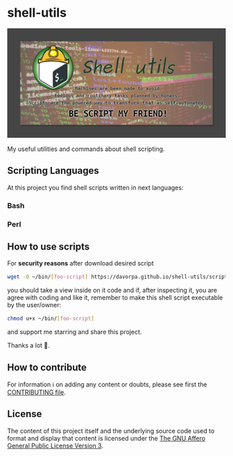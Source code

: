 # shell-utils

![Shell utils. Machines are been made to avoid tedious and routinary task planned by humans. Scripts are the powered way to transform that as self-automated. BE SCRIPT MY FRIEND!](./assets/screenshot.png)

My useful utilities and commands about shell scripting.

## Scripting Languages

At this project you find shell scripts written in next languages:

### Bash

### Perl

## How to use scripts

For **security reasons** after download desired script

```bash
wget -O ~/bin/[foo-script] https://davorpa.github.io/shell-utils/scripts/[foo-script]
```

you should take a view inside on it code and if, after inspecting it, you are agree with coding and like it, remember to make this shell script executable by the user/owner:

```bash
chmod u+x ~/bin/[foo-script]
```

and support me starring and share this project.

Thanks a lot 🙏.

## How to contribute

For information ℹ️ on adding any content or doubts, please see first the [CONTRIBUTING file](CONTRIBUTING.md).


## License

The content of this project itself and the underlying source code used to format and display that content is licensed under the [The GNU Affero General Public License Version 3](LICENSE).

